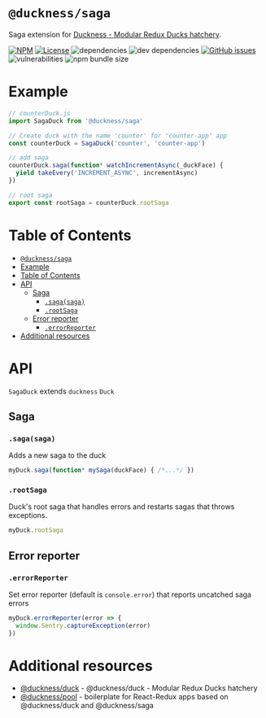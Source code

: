 # `@duckness/saga`

Saga extension for [Duckness - Modular Redux Ducks hatchery](https://github.com/hitosu/duckness/tree/master/packages/duck).

[![NPM](https://img.shields.io/npm/v/@duckness/saga)](https://www.npmjs.com/package/@duckness/saga)
[![License](https://img.shields.io/github/license/hitosu/duckness)](https://github.com/hitosu/duckness/blob/master/LICENSE)
![dependencies](https://img.shields.io/david/hitosu/duckness?path=packages%2Fsaga)
![dev dependencies](https://img.shields.io/david/dev/hitosu/duckness?path=packages%2Fsaga)
[![GitHub issues](https://img.shields.io/github/issues/hitosu/duckness)](https://github.com/hitosu/duckness/issues)
![vulnerabilities](https://img.shields.io/snyk/vulnerabilities/npm/@duckness/saga)
![npm bundle size](https://img.shields.io/bundlephobia/minzip/@duckness/saga)

# Example

```js
// counterDuck.js
import SagaDuck from '@duckness/saga'

// Create duck with the name 'counter' for 'counter-app' app
const counterDuck = SagaDuck('counter', 'counter-app')

// add saga
counterDuck.saga(function* watchIncrementAsync(_duckFace) {
  yield takeEvery('INCREMENT_ASYNC', incrementAsync)
})

// root saga
export const rootSaga = counterDuck.rootSaga
```

# Table of Contents

- [`@duckness/saga`](#ducknesssaga)
- [Example](#example)
- [Table of Contents](#table-of-contents)
- [API](#api)
  - [Saga](#saga)
    - [`.saga(saga)`](#sagasaga)
    - [`.rootSaga`](#rootsaga)
  - [Error reporter](#error-reporter)
    - [`.errorReporter`](#errorreporter)
- [Additional resources](#additional-resources)

# API

`SagaDuck` extends `duckness` `Duck`

## Saga

### `.saga(saga)`

Adds a new saga to the duck
```js
myDuck.saga(function* mySaga(duckFace) { /*...*/ })
```

### `.rootSaga`

Duck's root saga that handles errors and restarts sagas that throws exceptions.
```js
myDuck.rootSaga
```

## Error reporter

### `.errorReporter`

Set error reporter (default is `console.error`) that reports uncatched saga errors
```js
myDuck.errorReporter(error => {
  window.Sentry.captureException(error)
})
```

# Additional resources

* [@duckness/duck](https://github.com/hitosu/duckness/tree/master/packages/duck) - @duckness/duck - Modular Redux Ducks hatchery
* [@duckness/pool](https://github.com/hitosu/duckness/tree/master/packages/pool) - boilerplate for React-Redux apps based on @duckness/duck and @duckness/saga
